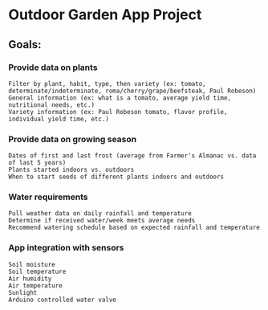 # Outdoor Garden App Project

## Goals:
### Provide data on plants
	Filter by plant, habit, type, then variety (ex: tomato, determinate/indeterminate, roma/cherry/grape/beefsteak, Paul Robeson)
	General information (ex: what is a tomato, average yield time, nutritional needs, etc.)
	Variety information (ex: Paul Robeson tomato, flavor profile, individual yield time, etc.)
### Provide data on growing season
	Dates of first and last frost (average from Farmer's Almanac vs. data of last 5 years)
	Plants started indoors vs. outdoors
	When to start seeds of different plants indoors and outdoors
### Water requirements
	Pull weather data on daily rainfall and temperature
	Determine if received water/week meets average needs
	Recommend watering schedule based on expected rainfall and temperature
### App integration with sensors
	Soil moisture
	Soil temperature
	Air humidity
	Air temperature
	Sunlight
	Arduino controlled water valve
